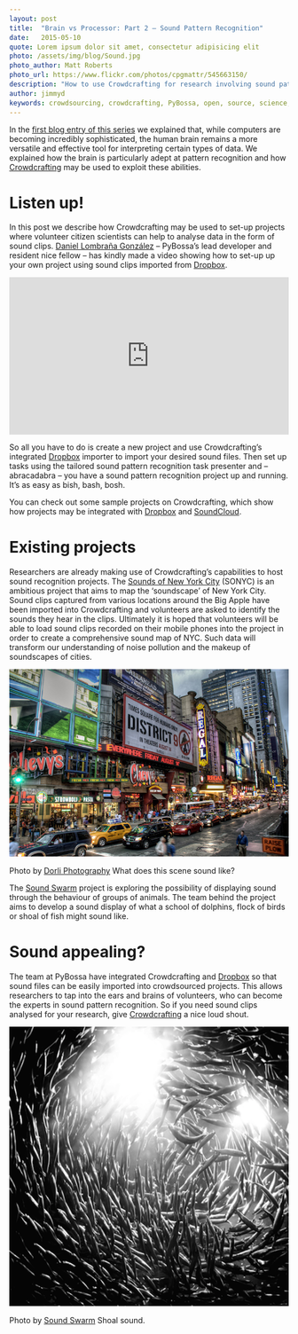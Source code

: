```yaml
---
layout: post
title:  "Brain vs Processor: Part 2 – Sound Pattern Recognition"
date:   2015-05-10 
quote: Lorem ipsum dolor sit amet, consectetur adipisicing elit
photo: /assets/img/blog/Sound.jpg
photo_author: Matt Roberts
photo_url: https://www.flickr.com/photos/cpgmattr/545663150/
description: "How to use Crowdcrafting for research involving sound pattern recognition"
author: jimmyd
keywords: crowdsourcing, crowdcrafting, PyBossa, open, source, science, citizen, opensource, brain, processor, cognitive, image, pattern, recognition, sound 
---
```


In the [first blog entry of this series](/blog/2015/04/02/Image_Pattern_Recognition.html) we explained that, while computers are becoming incredibly sophisticated, the human brain remains a more versatile and effective tool for interpreting certain types of data. We explained how the brain is particularly adept at pattern recognition and how [Crowdcrafting](http://crowdcrafting.org/) may be used to exploit these abilities.

# Listen up!

In this post we describe how Crowdcrafting may be used to set-up projects where volunteer citizen scientists can help to analyse data in the form of sound clips. [Daniel Lombraña González](http://daniellombrana.es/) – PyBossa’s lead developer and resident nice fellow – has kindly made a video showing how to set-up up your own project using sound clips imported from [Dropbox](https://www.dropbox.com/).

<style>.embed-container { position: relative; padding-bottom: 56.25%; height: 0; overflow: hidden; max-width: 100%; } .embed-container iframe, .embed-container object, .embed-container embed { position: absolute; top: 0; left: 0; width: 100%; height: 100%; }</style><div class='embed-container'><iframe src='http://www.youtube.com/embed/qVxtQQ6xKQ8' frameborder='0' allowfullscreen></iframe></div>

So all you have to do is create a new project and use Crowdcrafting’s integrated [Dropbox](https://www.dropbox.com/) importer to import your desired sound files. Then set up tasks using the tailored sound pattern recognition task presenter and – abracadabra – you have a sound pattern recognition project up and running. It’s as easy as bish, bash, bosh.

You can check out some sample projects on Crowdcrafting, which show how projects may be integrated with [Dropbox](https://www.dropbox.com/) and [SoundCloud](https://soundcloud.com/).

# Existing projects

Researchers are already making use of Crowdcrafting’s capabilities to host sound recognition projects. The [Sounds of New York City](http://crowdcrafting.org/app/sonycv1/) (SONYC) is an ambitious project that aims to map the ‘soundscape’ of New York City. Sound clips captured from various locations around the Big Apple have been imported into Crowdcrafting and volunteers are asked to identify the sounds they hear in the clips. Ultimately it is hoped that volunteers will be able to load sound clips recorded on their mobile phones into the project in order to create a comprehensive sound map of NYC. Such data will transform our understanding of noise pollution and the makeup of soundscapes of cities.

![alttext](/assets/img/blog/NYC3.jpg "Courtesy of Dorli Photography")
<p class="post-caption">Photo by <a href="https://www.flickr.com/photos/dorlino/5184811692/in/photolist-8UavT3-7zkgpK-7Hz1Jy-4EstBf-m1U32-aDKLrg-41RQr-9Cry2t-b4kutk-dd3KAh-9Cmsdj-7vMcKb-cmJa3q-cEdLN1-am6VWs-a71rg2-cEdMrC-9uptjo-7fztrV-anHj1b-oaoEWJ-7i6EKT-7fzA14-7ii4vp-9XWavZ-b4r6oe-ayVuS9-qPhcEh-cEdMQY-ccBZdQ-qTRPHC-b3UuSc-df252q-qExrKq-sHpkx-b4Mkip-b3qRUt-5nX5sP-4hoem5-6xdcKQ-8UDR49-8ZNFfp-SbDKj-7fNYhJ-66J56P-66Nmr1-ae7dQH-72oP8u-2qkrH-7p6jYd/">Dorli Photography</a> What does this scene sound like?</p>


The [Sound Swarm](http://crowdcrafting.org/app/soundswarm/) project is exploring the possibility of displaying sound through the behaviour of groups of animals. The team behind the project aims to develop a sound display of what a school of dolphins, flock of birds or shoal of fish might sound like.

# Sound appealing?

The team at PyBossa have integrated Crowdcrafting and [Dropbox](https://www.dropbox.com/) so that sound files can be easily imported into crowdsourced projects. This allows researchers to tap into the ears and brains of volunteers, who can become the experts in sound pattern recognition. So if you need sound clips analysed for your research, give [Crowdcrafting](http://crowdcrafting.org/) a nice loud shout.

![alttext](/assets/img/blog/Shoal.png "Courtesy of Sound Swarm")
<p class="post-caption">Photo by <a href="http://crowdcrafting.org/app/soundswarm/">Sound Swarm</a> Shoal sound.</p>
